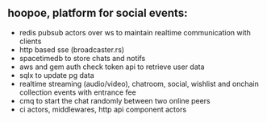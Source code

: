 


## hoopoe, platform for social events:

- redis pubsub actors over ws to maintain realtime communication with clients
- http based sse (broadcaster.rs)
- spacetimedb to store chats and notifs
- aws and gem auth check token api to retrieve user data
- sqlx to update pg data 
- realtime streaming (audio/video), chatroom, social, wishlist and onchain collection events with entrance fee
- cmq to start the chat randomly between two online peers
- ci actors, middlewares, http api component actors